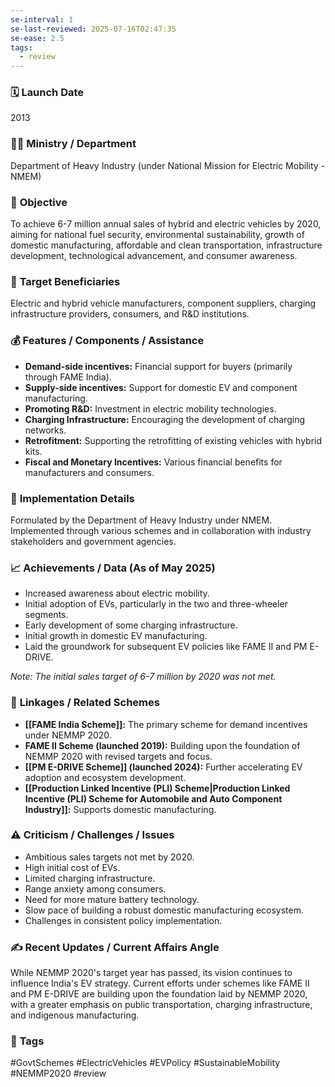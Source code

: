 ```yaml
---
se-interval: 1
se-last-reviewed: 2025-07-16T02:47:35
se-ease: 2.5
tags:
  - review
---
```



### 🗓️ **Launch Date**
2013

### 🧑‍🏫 **Ministry / Department**
Department of Heavy Industry (under National Mission for Electric Mobility - NMEM)

### 🎯 **Objective**
To achieve 6-7 million annual sales of hybrid and electric vehicles by 2020, aiming for national fuel security, environmental sustainability, growth of domestic manufacturing, affordable and clean transportation, infrastructure development, technological advancement, and consumer awareness.

### 👥 **Target Beneficiaries**
Electric and hybrid vehicle manufacturers, component suppliers, charging infrastructure providers, consumers, and R&D institutions.

### 💰 **Features / Components / Assistance**
- **Demand-side incentives:** Financial support for buyers (primarily through FAME India).
- **Supply-side incentives:** Support for domestic EV and component manufacturing.
- **Promoting R&D:** Investment in electric mobility technologies.
- **Charging Infrastructure:** Encouraging the development of charging networks.
- **Retrofitment:** Supporting the retrofitting of existing vehicles with hybrid kits.
- **Fiscal and Monetary Incentives:** Various financial benefits for manufacturers and consumers.

### 📍 **Implementation Details**
Formulated by the Department of Heavy Industry under NMEM. Implemented through various schemes and in collaboration with industry stakeholders and government agencies.

### 📈 **Achievements / Data** (As of May 2025)
- Increased awareness about electric mobility.
- Initial adoption of EVs, particularly in the two and three-wheeler segments.
- Early development of some charging infrastructure.
- Initial growth in domestic EV manufacturing.
- Laid the groundwork for subsequent EV policies like FAME II and PM E-DRIVE.

*Note: The initial sales target of 6-7 million by 2020 was not met.*

### 🧩 **Linkages / Related Schemes**
- **[[FAME India Scheme]]:** The primary scheme for demand incentives under NEMMP 2020.
- **FAME II Scheme (launched 2019):** Building upon the foundation of NEMMP 2020 with revised targets and focus.
- **[[PM E-DRIVE Scheme]] (launched 2024):** Further accelerating EV adoption and ecosystem development.
- **[[Production Linked Incentive (PLI) Scheme|Production Linked Incentive (PLI) Scheme for Automobile and Auto Component Industry]]:** Supports domestic manufacturing.

### ⚠️ **Criticism / Challenges / Issues**
- Ambitious sales targets not met by 2020.
- High initial cost of EVs.
- Limited charging infrastructure.
- Range anxiety among consumers.
- Need for more mature battery technology.
- Slow pace of building a robust domestic manufacturing ecosystem.
- Challenges in consistent policy implementation.

### ✍️ **Recent Updates / Current Affairs Angle**
While NEMMP 2020's target year has passed, its vision continues to influence India's EV strategy. Current efforts under schemes like FAME II and PM E-DRIVE are building upon the foundation laid by NEMMP 2020, with a greater emphasis on public transportation, charging infrastructure, and indigenous manufacturing.

### 🔗 **Tags**
#GovtSchemes #ElectricVehicles #EVPolicy #SustainableMobility #NEMMP2020
#review